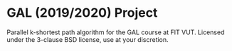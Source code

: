 # GAL (2019/2020) Project
Parallel k-shortest path algorithm for the GAL course at FIT VUT.
Licensed under the 3-clause BSD license, use at your discretion.
